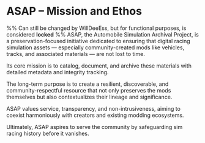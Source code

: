 # ASAP – Mission and Ethos
%% Can still be changed by WillDeeEss, but for functional purposes, is considered **locked** %%
ASAP, the Automobile Simulation Archival Project, is a preservation-focused initiative dedicated to ensuring that digital racing simulation assets — especially community-created mods like vehicles, tracks, and associated materials — are not lost to time.

Its core mission is to catalog, document, and archive these materials with detailed metadata and integrity tracking.

The long-term purpose is to create a resilient, discoverable, and community-respectful resource that not only preserves the mods themselves but also contextualizes their lineage and significance.

ASAP values service, transparency, and non-intrusiveness, aiming to coexist harmoniously with creators and existing modding ecosystems.

Ultimately, ASAP aspires to serve the community by safeguarding sim racing history before it vanishes.